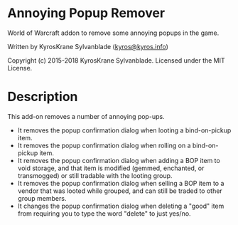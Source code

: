# Annoying Popup Remover
World of Warcraft addon to remove some annoying popups in the game.

Written by KyrosKrane Sylvanblade (kyros@kyros.info)

Copyright (c) 2015-2018 KyrosKrane Sylvanblade. Licensed under the MIT License.

# Description
This add-on removes a number of annoying pop-ups.
*	It removes the popup confirmation dialog when looting a bind-on-pickup item.
*	It removes the popup confirmation dialog when rolling on a bind-on-pickup item.
*	It removes the popup confirmation dialog when adding a BOP item to void storage, and that item is modified (gemmed, enchanted, or transmogged) or still tradable with the looting group.
*	It removes the popup confirmation dialog when selling a BOP item to a vendor that was looted while grouped, and can still be traded to other group members.
*	It changes the popup confirmation dialog when deleting a "good" item from requiring you to type the word "delete" to just yes/no.
